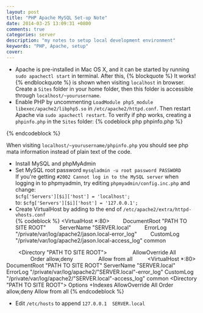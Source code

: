 ```yaml
---
layout: post
title: "PHP Apache MySQL Set-up Note"
date: 2014-03-25 13:09:31 +0800
comments: true
categories: server 
description: "my notes to setup local development environment"
keywords: "PHP, Apache, setup"
cover: 
---
```


- Apache is pre-installed in Mac OS X, and it can be started by running `sudo apachectl start` in terminal. After this, {% blockquote %} It works! {% endblockquote %} is shown when visiting `localhost` in browser. Create a `Sites` folder in your home folder, then this folder is accessible through `localhost/~yourusername`. 
- Enable PHP by uncommenting `LoadModule php5_module libexec/apache2/libphp5.so` in `/etc/apache2/httpd.conf`. Then restart Apache via `sudo apachectl restart`. To verify if php works, creating a `phpinfo.php` in the `Sites` folder:
{% codeblock php phpinfo.php  %}
<?php
	phpinfo();
?>  
{% endcodeblock %}  
<!-- more -->
When visiting `localhost/~yourusername/phpinfo.php` you should see php mata information instead of plain text of the code.  
- Install MySQL and phpMyAdmin
- Set MySQL root password `mysqladmin -u root password PASSWORD`  
If you're getting `#2002 Cannot log in to the MySQL server` when logging in to phpmyadmin, try editing `phpmyadmin/config.inc.php` and change:  
`$cfg['Servers'][$i]['host'] = 'localhost';`  
to:
`$cfg['Servers'][$i]['host'] = '127.0.0.1';`  
- Create VirtualHost by adding to the end of `/etc/apache2/extra/httpd-vhosts.conf`  
{% codeblock %}
<VirtualHost *:80>
        DocumentRoot "PATH TO SITE ROOT"
        ServerName "SERVER.local"
        ErrorLog "/private/var/log/apache2/jason.local-error_log"
        CustomLog "/private/var/log/apache2/jason.local-access_log" common

        <Directory "PATH TO SITE ROOT">
                AllowOverride All
                Order allow,deny
                Allow from all
        </Directory>
</VirtualHost>
<VirtualHost *:80>
	DocumentRoot "PATH TO SITE ROOT"
	ServerName "SERVER.local"
	ErrorLog "/private/var/log/apache2/"SERVER.local"-error_log"
	CustomLog "/private/var/log/apache2/"SERVER.local"-access_log" common
	<Directory "PATH TO SITE ROOT">
		Options +Indexes
		AllowOverride All
		Order allow,deny
		Allow from all
	</Directory>
</VirtualHost>
{% endcodeblock %}
- Edit `/etc/hosts` to append ```127.0.0.1 	SERVER.local```